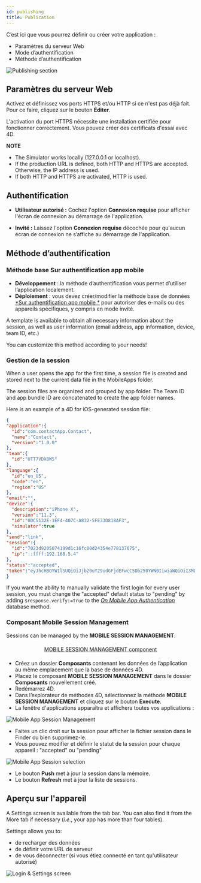 ```yaml
---
id: publishing
title: Publication
---
```


C’est ici que vous pourrez définir ou créer votre application :

* Paramètres du serveur Web
* Mode d’authentification 
* Méthode d’authentification

![Publishing section](assets/fr/project-editor/Publishing-section-4D-for-iOS.png)

## Paramètres du serveur Web

Activez et définissez vos ports HTTPS et/ou HTTP si ce n'est pas déjà fait. Pour ce faire, cliquez sur le bouton **Éditer**.

L'activation du port HTTPS nécessite une installation certifiée pour fonctionner correctement. Vous pouvez créer des certificats d'essai avec 4D.<div class = "tips"> 

**NOTE**

* The Simulator works locally (127.0.0.1 or localhost).
* If the production URL is defined, both HTTP and HTTPS are accepted. Otherwise, the IP address is used.
* If both HTTP and HTTPS are activated, HTTP is used.</div> 

## Authentification

* **Utilisateur autorisé :** Cochez l'option **Connexion requise** pour afficher l'écran de connexion au démarrage de l'application.

* **Invité :** Laissez l'option **Connexion requise** décochée pour qu'aucun écran de connexion ne s’affiche au démarrage de l'application.

## Méthode d’authentification

### Méthode base Sur authentification app mobile

* **Développement** : la méthode d’authentification vous permet d’utiliser l’application localement. 
* **Déploiement** : vous devez créer/modifier la méthode base de données [*Sur authentification app mobile *](https://doc.4d.com/4Dv17R3/4D/17-R3/On-Mobile-App-Authentication-database-method.301-3906587.en.html) pour autoriser des e-mails ou des appareils spécifiques, y compris en mode invité.

A template is available to obtain all necessary information about the session, as well as user information (email address, app information, device, team ID, etc.)

You can customize this method according to your needs!

### Gestion de la session

When a user opens the app for the first time, a session file is created and stored next to the current data file in the MobileApps folder.

The session files are organized and grouped by app folder. The Team ID and app bundle ID are concatenated to create the app folder names.

Here is an example of a 4D for iOS-generated session file:

```json
{
"application":{
  "id":"com.contactApp.Contact",
  "name":"Contact",
  "version":"1.0.0"
},
"team":{
  "id":"UTT7VDX8W5"
},
"language":{
  "id":"en_US",
  "code":"en",
  "region":"US"
},
"email":"",
"device":{
  "description":"iPhone X",
  "version":"11.3",
  "id":"0DC5132E-1EF4-407C-A832-5FE33D818AF3",
  "simulator":true
},
"send":"link",
"session":{
  "id":"7023d9205074199d1c16fc00d24354e778137675",
  "ip":"::ffff:192.168.5.4"
},
"status":"accepted",
"token":"eyJhcHBOYW1lSUQiOiJjb20uY29udGFjdEFwcC5Db250YWN0IiwiaWQiOiI3MDIzZDkyMDUwNzQxOTlkMWMxNmZjMDBkMjQzNTRlNzc4MTM3Njc1IiwidGVhbUlEIjoiVVRUN1ZEWDhXNSJ9"
}

```

If you want the ability to manually validate the first login for every user session, you must change the "accepted" default status to "pending" by adding ```$response.verify:=True``` to the [*On Mobile App Authentication*](https://doc.4d.com/4Dv17R3/4D/17-R3/On-Mobile-App-Authentication-database-method.301-3906587.en.html) database method.

### Composant Mobile Session Management

Sessions can be managed by the **MOBILE SESSION MANAGEMENT**:

<div style="text-align: center; margin-top: 20px; margin-bottom: 20px">
  <p>
    

<a class="button"
href="../assets/en/session-management/MOBILE-SESSION-MANAGEMENT.zip">MOBILE SESSION MANAGEMENT component</a>

  </p>
</div>

* Créez un dossier **Composants** contenant les données de l’application au même emplacement que la base de données 4D. 
* Placez le composant **MOBILE SESSION MANAGEMENT** dans le dossier **Composants** nouvellement créé.
* Redémarrez 4D. 
* Dans l’explorateur de méthodes 4D, sélectionnez la méthode **MOBILE SESSION MANAGEMENT** et cliquez sur le bouton **Execute**. 
* La fenêtre d'applications apparaîtra et affichera toutes vos applications : 

![Mobile App Session Management](assets/en/session-management/Mobile-App-Session-Management.png)

* Faites un clic droit sur la session pour afficher le fichier session dans le Finder ou bien supprimez-le.
* Vous pouvez modifier et définir le statut de la session pour chaque appareil : "accepted" ou "pending"

![Mobile App Session selection](assets/en/session-management/Mobile-App-Session-Management-selected.png)

* Le bouton **Push** met à jour la session dans la mémoire.
* Le bouton **Refresh** met à jour la liste de sessions. 

## Aperçu sur l'appareil

A Settings screen is available from the tab bar. You can also find it from the More tab if necessary (*i.e.*, your app has more than four tables).

Settings allows you to:

* de recharger des données
* de définir votre URL de serveur
* de vous déconnecter (si vous étiez connecté en tant qu'utilisateur autorisé)

![Login & Settings screen](assets/en/project-editor/Login-Settings-screen-Publishing-section-4D-for-iOS.png)